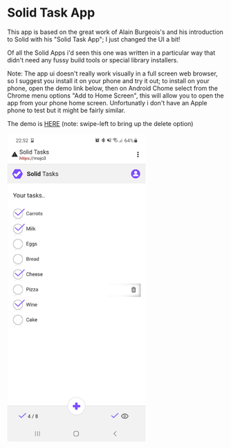 # Solid Task App

This app is based on the great work of Alain Burgeois's and his introduction to Solid with his "Solid Task App";  I just changed the UI a bit!

Of all the Solid Apps i'd seen this one was written in a particular way that didn't need any fussy build tools or special library installers.

Note: The app ui doesn't really work visually in a full screen web browser,  so I suggest you install it on your phone and try it out;  to install on your phone, open the demo link below,  then on Android Chome select from the Chrome menu options "Add to Home Screen",  this will allow you to open the app from your phone home screen. Unfortunatly i don't have an Apple phone to test but it might be fairly similar.

The demo is [HERE](https://julian-cole.github.io/solid-task-app/)  (note: swipe-left to bring up the delete option)

<img src="Screenshot_20220502-225232_Chrome.jpg" alt="alt text" width="320"/>
